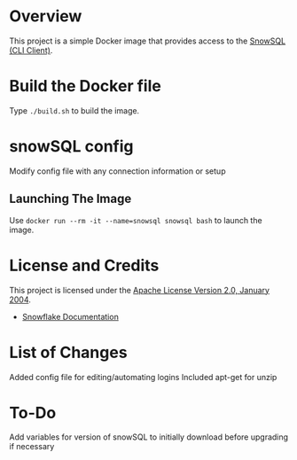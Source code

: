 # Overview
This project is a simple Docker image that provides access to the
[SnowSQL (CLI Client)](https://docs.snowflake.net/manuals/user-guide/snowsql.html#snowsql-cli-client).  


# Build the Docker file
Type `./build.sh` to build the image.


# snowSQL config
Modify config file with any connection information or setup


## Launching The Image
Use `docker run --rm -it --name=snowsql snowsql bash` to launch the image.  

# License and Credits
This project is licensed under the
[Apache License Version 2.0, January 2004](http://www.apache.org/licenses/).

* [Snowflake Documentation](https://docs.snowflake.net/manuals/index.html)

# List of Changes
Added config file for editing/automating logins
Included apt-get for unzip

# To-Do
Add variables for version of snowSQL to initially download before upgrading if necessary
